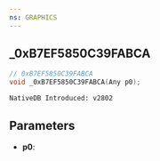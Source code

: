```yaml
---
ns: GRAPHICS 
---
```


## _0xB7EF5850C39FABCA

```c
// 0xB7EF5850C39FABCA 
void _0xB7EF5850C39FABCA(Any p0);
```

```
NativeDB Introduced: v2802
```

## Parameters
* **p0**:
